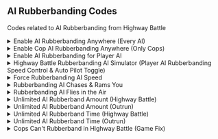## AI Rubberbanding Codes

Codes related to AI Rubberbanding from Highway Battle

<details>
<summary>Enable AI Rubberbanding Anywhere (Every AI)</summary>

Enables AI Rubberbanding from Highway Battle anywhere (any mode/event or Free Roam), for every AI. Forces them to always be rubberbanding. 
Racers are unbeatable with this code. If you want only cops to rubberband, use the other code, below this one.

Video explanation of the AI Rubberbanding behavior and the code in action: https://www.youtube.com/watch?v=2qrt8nCXslg

```powerpc
04022DF8 60000000
04022E24 48000018
0402729C 60000000
04027514 48000028
04333EE4 48000040
```
</details>

<details>
<summary>Enable Cop AI Rubberbanding Anywhere (Only Cops)</summary>

Enables AI Rubberbanding from Highway Battle anywhere (any mode/event or Free Roam), for cops only. Forces them to always be rubberbanding. Cops are extremely crazy with this code. It's very fun!
Every other AI will behave as normal, including Chinese goons from Outrun Carmen event (They use cop AI but I added a check to exclude rubberbanding in that event). If you want every AI to rubberband, use the other code, above this one.

Video explanation of the AI Rubberbanding behavior and the code in action: https://www.youtube.com/watch?v=2qrt8nCXslg

```powerpc
C2027158 00000009
81990048 2C0C0000
40820034 7F03C378
2C030000 41820020
3D808025 618C2D38
7D8903A6 4E800421
3D83F845 280CF3A6
4182000C 38000001
981900C8 881900C8
60000000 00000000
C202723C 00000004
81990048 2C0C0000
40820010 EF7BD828
D37900D0 C062A904
FC1B0040 00000000
C2333EA0 00000003
8001000C 899B006E
2C0C0000 41820008
38000001 00000000
```
</details>

<details>
<summary>Enable AI Rubberbanding for Player AI</summary>

Player AI can rubberband. To work in everywhere, use with "Enable AI Rubberband Anywhere (Every AI)", else, it will only work in Highway Battle

Do NOT use this with "Cops Can't Rubberband in Highway Battle (Game Fix)"!

```powerpc
04022E14 60000000
```
</details>

<details>
<summary>Highway Battle Rubberbanding AI Simulator (Player AI Rubberbanding Speed Control & Auto Pilot Toggle)</summary>

This code allows your vehicle to "simulate" the Highway Battle Rubberbanding AI. This code is for Classic Controller only: Press ZL to enable and disable auto pilot and rubberbanding for your car, you MUST use "Enable AI Rubberbanding Anywhere (Every AI)" and
"Enable AI Rubberbanding for Player AI" in order for your car to be able to rubberband. Push left stick up/down to increase/decrease your rubberbanding speed. Press L to completely reset the speed back to zero.

Here's a video showing this code: https://www.youtube.com/shorts/0net710FLR0

```powerpc
28642A1A FF7F0080
C20274FC 0000000B
818C00A8 3D608064
616AF880 7C1E5000
40820040 A14B2A1A
714A2000 EC210828
4082002C C03F0060
C3EB2A28 EFFF0032
EC21F82A A14B2A28
280A3F80 40810010
817F0060 2C0B0000
40810008 D03F0060
60000000 00000000
0403D2F8 38600001
CC000000 00000000
040274FC 818C00A8
0403D2F8 8863028C
E0000000 00000000
```
</details>

<details>
<summary>Force Rubberbanding AI Speed</summary>

Forces Rubberbanding AI to always be at set speed rather than having speed based on player speed, it is currently set to be very fast (460kmh~). You can modify the speed by modifying the float on the first line (43000000)

```powerpc
04001894 43000000
040274F0 3D608000
040274F8 C02B1894
```
</details>

<details>
<summary>Rubberbanding AI Chases & Rams You</summary>

Rubberbanding AI will chase and ram you, very crazy and fun. Recommended to use with the "Force Rubberbanding AI Speed" code so the AIs are always moving at a constant speed, else, their speed will be based
on your speed and they won't move if you don't move. 

Recommended to use with "Indestructive Cop Cars (No Damage)"

```powerpc
C20272A0 00000004
3D808065 C02CF880
D02101C4 C0ECF884
D0E101C8 C02CF888
D02101CC 00000000
```
</details>

<details>
<summary>Rubberbanding AI Flies in the Air</summary>

Rubberbanding AI will be flying in the air rather than being on the ground. You can modify the height they fly at by modifying the float on the first line (420C0000)

```powerpc
04001898 420C0000
C202715C 00000004
C0E101C8 3D808000
C00C1898 ECE7002A
D0E101C8 C10101C4
60000000 00000000
```
</details>

<details>
<summary> Unlimited AI Rubberband Amount (Highway Battle)</summary>

The game has an amount of how many times the AI can rubberband. After that amount is passed the AI can't rubberband anymore, allowing you to win. 

Highway Battle only. Outrun one is included after this code. Both can be used together

```powerpc
04022E28 38607FFF
```
</details>

<details>
<summary>Unlimited AI Rubberband Amount (Outrun)</summary>

The game has an amount of how many times the AI can rubberband. After that amount is passed the AI can't rubberband anymore, allowing you to win. 

Outrun only. Highway Battle one is included above this code. Both can be used together, can also be used with Unlimited Rubberband Time

```powerpc
04027E78 38607FFF
```
</details>

<details>
<summary> Unlimited AI Rubberband Time (Highway Battle)</summary>

The game has a race time elapsed limit. After that time is passed the AI can't rubberband anymore, allowing you to win. 

Highway Battle only. Outrun one is included after this code. Both can be used together, can also be used with Unlimited Rubberband Amount

```powerpc
04027254 60000000
```
</details>

<details>
<summary>Unlimited AI Rubberband Time (Outrun)</summary>

The game has a race time elapsed limit. After that time is passed the AI can't rubberband anymore, allowing you to win. 

Outrun only. Highway Battle one is included before this code. Both can be used together, can also be used with Unlimited Rubberband Amount

```powerpc
0402AFC4 60000000
```
</details>

<details>
<summary>Cops Can't Rubberband in Highway Battle (Game Fix)</summary>

This code fixes an issue where cops can rubberband in Highway Battle, meaning that cops will no longer be crazy in Highway Battles. This is basically a fix that the developers should have done but forgot or they never saw cops
rubberbanding and forgot that they also use the same function as the AI racer. Rushed game, I guess they didn't test every aspect in gameplay. Do NOT use this with "Enable AI Rubberband for Player AI"!

```powerpc
C2022E10 00000003
801E0048 2C000000
40820008 38600001
2C030000 00000000
```
</details>
